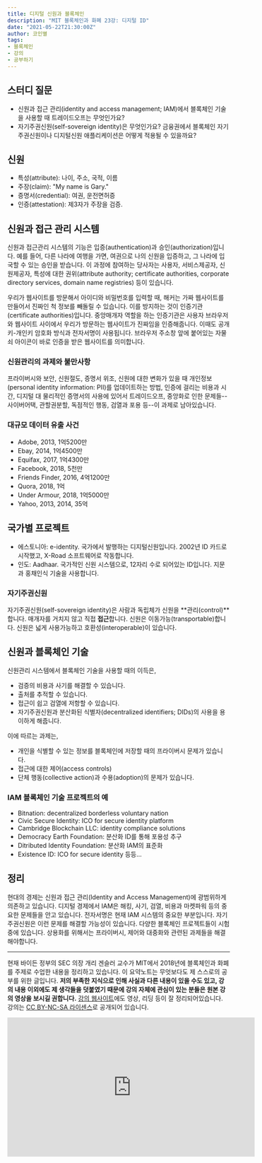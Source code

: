 ```yaml
---
title: 디지털 신원과 블록체인
description: "MIT 블록체인과 화폐 23강: 디지털 ID"
date: "2021-05-22T21:30:00Z"
author: 코인별
tags: 
- 블록체인
- 강의
- 공부하기
---
```


## 스터디 질문
- 신원과 접근 관리(identity and access management; IAM)에서 블록체인 기술을 사용할 때 트레이드오프는 무엇인가요?
- 자기주권신원(self-sovereign identity)은 무엇인가요? 금융권에서 블록체인 자기주권신원이나 디지털신원 애플리케이션은 어떻게 적용될 수 있을까요?

## 신원
- 특성(attribute): 나이, 주소, 국적, 이름
- 주장(claim): "My name is Gary."
- 증명서(credential): 여권, 운전면허증
- 인증(attestation): 제3자가 주장을 검증.

## 신원과 접근 관리 시스템
신원과 접근관리 시스템의 기능은 입증(authentication)과 승인(authorization)입니다. 예를 들어, 다른 나라에 여행을 가면, 여권으로 나의 신원을 입증하고, 그 나라에 입국할 수 있는 승인을 받습니다. 이 과정에 참여하는 당사자는 사용자, 서비스제공자, 신원제공자, 특성에 대한 권위(attribute authority; certificate authorities, corporate directory services, domain name registries) 등이 있습니다.

우리가 웹사이트를 방문해서 아이디와 비밀번호를 입력할 때, 해커는 가짜 웹사이트를 만들어서 진짜인 척 정보를 빼돌릴 수 있습니다. 이를 방지하는 것이 인증기관(certificate authorities)입니다. 중앙매개자 역할을 하는 인증기관은 사용자 브라우저와 웹사이트 사이에서 우리가 방문하는 웹사이트가 진짜임을 인증해줍니다. 이때도 공개키-개인키 암호화 방식과 전자서명이 사용됩니다. 브라우저 주소창 앞에 붙어있는 자물쇠 아이콘이 바로 인증을 받은 웹사이트를 의미합니다.

### 신원관리의 과제와 불만사항
프라이버시와 보안, 신원절도, 증명서 위조, 신원에 대한 변화가 있을 때 개인정보(personal identity information: PII)를 업데이트하는 방법, 인증에 걸리는 비용과 시간, 디지털 대 물리적인 증명서의 사용에 있어서 트레이드오프, 중앙화로 인한 문제들--사이버어택, 관할권분할, 독점적인 행동, 검열과 포용 등--이 과제로 남아있습니다.

### 대규모 데이터 유출 사건
- Adobe, 2013, 1억5200만
- Ebay, 2014, 1억4500만
- Equifax, 2017, 1억4300만
- Facebook, 2018, 5천만
- Friends Finder, 2016, 4억1200만
- Quora, 2018, 1억
- Under Armour, 2018, 1억5000만
- Yahoo, 2013, 2014, 35억

## 국가별 프로젝트
- 에스토니아: e-identity. 국가에서 발행하는 디지털신원입니다. 2002년 ID 카드로 시작했고, X-Road 소프트웨어로 작동합니다.
- 인도: Aadhaar. 국가적인 신원 시스템으로, 12자리 수로 되어있는 ID입니다. 지문과 홍채인식 기술을 사용합니다.

### 자기주권신원
자기주권신원(self-sovereign identity)은 사람과 독립체가 신원을 **관리(control)**합니다. 매개자를 거치지 않고 직접 **접근**합니다. 신원은 이동가능(transportable)합니다. 신원은 넓게 사용가능하고 호환성(interoperable)이 있습니다.

## 신원과 블록체인 기술
신원관리 시스템에서 블록체인 기술을 사용할 때의 이득은,
- 검증의 비용과 사기를 해결할 수 있습니다.
- 출처를 추적할 수 있습니다.
- 접근이 쉽고 검열에 저항할 수 있습니다.
- 자기주권신원과 분산화된 식별자(decentralized identifiers; DIDs)의 사용을 용이하게 해줍니다.

이에 따르는 과제는,
- 개인을 식별할 수 있는 정보를 블록체인에 저장할 때의 프라이버시 문제가 있습니다.
- 접근에 대한 제어(access controls)
- 단체 행동(collective action)과 수용(adoption)의 문제가 있습니다.

### IAM 블록체인 기술 프로젝트의 예
- Bitnation: decentralized borderless voluntary nation
- Civic Secure Identity: ICO for secure identity platform
- Cambridge Blockchain LLC: identity compliance solutions
- Democracy Earth Foundation: 분산화 ID를 통해 포용성 추구
- Ditributed Identity Foundation: 분산화 IAM의 표준화
- Existence ID: ICO for secure identity
등등...

## 정리
현대의 경제는 신원과 접근 관리(Identity and Access Management)에 광범위하게 의존하고 있습니다. 디지털 경제에서 IAM은 해킹, 사기, 검열, 비용과 마켓파워 등의 중요한 문제들을 안고 있습니다. 전자서명은 현재 IAM 시스템의 중요한 부분입니다. 자기주권신원은 이런 문제를 해결할 가능성이 있습니다. 다양한 블록체인 프로젝트들이 시험 중에 있습니다. 상용화를 위해서는 프라이버시, 제어와 대중화와 관련된 과제들을 해결해야합니다.

---
현재 바이든 정부의 SEC 의장 개리 겐슬러 교수가 MIT에서 2018년에 블록체인과 화폐를 주제로 수업한 내용을 정리하고 있습니다. 이 요약노트는 무엇보다도 제 스스로의 공부를 위한 글입니다. **저의 부족한 지식으로 인해 사실과 다른 내용이 있을 수도 있고, 강의 내용 이외에도 제 생각들을 덧붙였기 때문에 강의 자체에 관심이 있는 분들은 원본 강의 영상을 보시길 권합니다.** [강의 웹사이트](https://ocw.mit.edu/courses/sloan-school-of-management/15-s12-blockchain-and-money-fall-2018/video-lectures/)에도 영상, 리딩 등이 잘 정리되어있습니다. 강의는 [CC BY-NC-SA 라이센스](https://creativecommons.org/licenses/by-nc-sa/4.0/)로 공개되어 있습니다.

<iframe width="560" height="315" src="https://www.youtube.com/embed/W06Le8fw0vU" title="YouTube video player" frameborder="0" allow="accelerometer; autoplay; clipboard-write; encrypted-media; gyroscope; picture-in-picture" allowfullscreen></iframe>